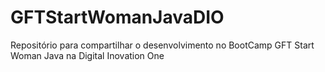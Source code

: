 # GFTStartWomanJavaDIO
Repositório para compartilhar o desenvolvimento no BootCamp GFT Start Woman Java na Digital Inovation One 

